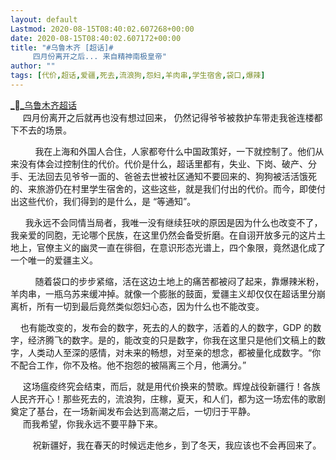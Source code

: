 ```yaml
---
layout: default
Lastmod: 2020-08-15T08:40:02.607268+00:00
date: 2020-08-15T08:40:02.607172+00:00
title: "#乌鲁木齐 [超话]#   
     四月份离开之后... 来自精神南极皇帝"
author: ""
tags: [代价,超话,爱疆,死去,流浪狗,怨妇,羊肉串,学生宿舍,袋口,爆辣]
---
```


[__乌鲁木齐超话](https://huati.weibo.com/48939 "乌鲁木齐超话")     
     四月份离开之后就再也没有想过回来， 仍然记得爷爷被救护车带走我爸连楼都下不去的场景。

          我在上海和外国人合住，人家都夸什么中国政策好，一下就控制了。他们从来没有体会过控制住的代价。代价是什么，超话里都有，失业、下岗、破产、分手、无法回去见爷爷一面的、爸爸去世被社区通知不要回来的、狗狗被活活饿死的、来旅游仍在村里学生宿舍的，这些这些，就是我们付出的代价。而今，即使付出这些代价，我们得到的是什么，是 “等通知”。

      我永远不会同情当局者，我唯一没有继续狂吠的原因是因为什么也改变不了，我亲爱的同胞，无论哪个民族，在这里仍然会备受折磨。在自诩开放多元的这片土地上，官僚主义的幽灵一直在徘徊，在意识形态光谱上，四个象限，竟然退化成了一个唯一的爱疆主义。

          随着袋口的步步紧缩，活在这边土地上的痛苦都被闷了起来，靠爆辣米粉，羊肉串，一瓶乌苏来缓冲掉。就像一个膨胀的鼓面，爱疆主义却仅仅在超话里分崩离析，所有一切到最后竟然类似怨妇心态，因为什么也不能改变。

    也有能改变的，发布会的数字，死去的人的数字，活着的人的数字，GDP 的数字，经济腾飞的数字。是的，能改变的只是数字，你我在这里只是他们文稿上的数字，人类动人至深的感情，对未来的畅想，对至亲的想念，都被量化成数字。“你不配合工作，你不及格。他不抱怨的被隔离三个月，他满分。”

     这场瘟疫终究会结束，而后，就是用代价换来的赞歌。辉煌战役新疆行！各族人民齐开心！那些死去的，流浪狗，庄稼，夏天，和人们，都为这一场宏伟的歌剧奠定了基台，在一场新闻发布会达到高潮之后，一切归于平静。  
     而我希望，你我永远不要平静下来。

         祝新疆好，我在春天的时候远走他乡，到了冬天，我应该也不会再回来了。

